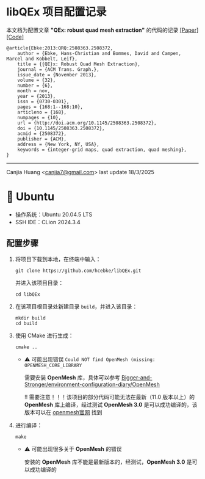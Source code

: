 # libQEx 项目配置记录

本文档为配置文章 **"QEx: robust quad mesh extraction"** 的代码的记录 [[Paper]](https://dl.acm.org/doi/10.1145/2508363.2508372) [[Code]](https://github.com/hcebke/libQEx)

```
@article{Ebke:2013:QRQ:2508363.2508372,
    author = {Ebke, Hans-Christian and Bommes, David and Campen, Marcel and Kobbelt, Leif},
    title = {{QE}x: Robust Quad Mesh Extraction},
    journal = {ACM Trans. Graph.},
    issue_date = {November 2013},
    volume = {32},
    number = {6},
    month = nov,
    year = {2013},
    issn = {0730-0301},
    pages = {168:1--168:10},
    articleno = {168},
    numpages = {10},
    url = {http://doi.acm.org/10.1145/2508363.2508372},
    doi = {10.1145/2508363.2508372},
    acmid = {2508372},
    publisher = {ACM},
    address = {New York, NY, USA},
    keywords = {integer-grid maps, quad extraction, quad meshing},
}
```

---

Canjia Huang <<canjia7@gmail.com>> last update 18/3/2025

# :penguin: Ubuntu

- 操作系统：Ubuntu 20.04.5 LTS
- SSH IDE：CLion 2024.3.4

## 配置步骤

1. 将项目下载到本地，在终端中输入：

    ```
    git clone https://github.com/hcebke/libQEx.git
    ```

    并进入该项目目录：

    ```
    cd libQEx
    ```

2. 在该项目根目录处新建目录 `build`，并进入该目录：

    ```
    mkdir build
    cd build
    ```

3. 使用 CMake 进行生成：

    ```
    cmake ..
    ```

    - :warning: 可能出现错误 `Could NOT find OpenMesh (missing: OPENMESH_CORE_LIBRARY`

        需要安装 **OpenMesh** 库，具体可以参考 [Bigger-and-Stronger/environment-configuration-diary/OpenMesh](../../Other-Libraries/OpenMesh)

        :bangbang: 需要注意！！！该项目的部分代码可能无法在最新（11.0 版本以上）的 **OpenMesh** 库上编译，经过测试 **OpenMesh 3.0** 是可以成功编译的，该版本可以在 [openmesh官网](https://www.graphics.rwth-aachen.de/software/openmesh/download/) 找到

4. 进行编译：

    ```
    make
    ```

    - :warning: 可能出现很多关于 **OpenMesh** 的错误

        安装的 **OpenMesh** 库不能是最新版本的，经测试，**OpenMesh 3.0** 是可以成功编译的